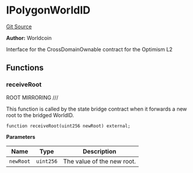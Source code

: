 # IPolygonWorldID
[Git Source](https://github.com/SwineCoder101/world-id-state-bridge/blob/da63ea15118c125576858d5f20d9bfdd91cb337f/src/interfaces/IPolygonWorldID.sol)

**Author:**
Worldcoin

Interface for the CrossDomainOwnable contract for the Optimism L2


## Functions
### receiveRoot

ROOT MIRRORING                            ///

This function is called by the state bridge contract when it forwards a new root to
the bridged WorldID.


```solidity
function receiveRoot(uint256 newRoot) external;
```
**Parameters**

|Name|Type|Description|
|----|----|-----------|
|`newRoot`|`uint256`|The value of the new root.|


